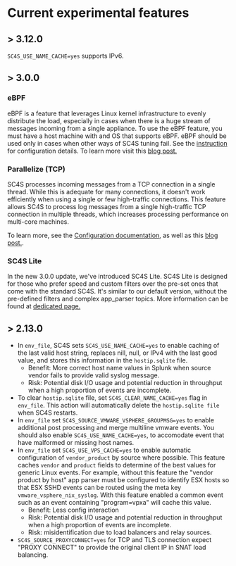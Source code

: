 # Current experimental features

## > 3.12.0
`SC4S_USE_NAME_CACHE=yes` supports IPv6.

## > 3.0.0
### eBPF
eBPF is a feature that leverages Linux kernel infrastructure to evenly distribute the load, especially in cases when there is a huge stream of messages incoming from a single appliance.
To use the eBPF feature, you must have a host machine with and OS that supports eBPF. eBPF should be used only in cases when other ways of SC4S tuning fail. See the [instruction](./configuration.md#ebpf) for configuration details. 
To learn more visit this [blog post.](https://www.syslog-ng.com/community/b/blog/posts/syslog-ng-4-2-extra-udp-performance)

### Parallelize (TCP)
SC4S processes incoming messages from a TCP connection in a single thread. While this is adequate for many connections, it doesn't work efficiently when using a single or few high-traffic connections. This feature allows SC4S to process log messages from a single high-traffic TCP connection in multiple threads, which increases processing performance on multi-core machines.

To learn more, see the [Configuration documentation](./configuration.md#parallelize), as well as this [blog post.](https://www.syslog-ng.com/community/b/blog/posts/accelerating-single-tcp-connections-in-syslog-ng-parallelize).

### SC4S Lite
In the new 3.0.0 update, we've introduced SC4S Lite. SC4S Lite is designed for those who prefer speed and custom filters over the pre-set ones that come with the standard SC4S. It's similar to our default version, without the pre-defined filters and complex app_parser topics. More information can be found at [dedicated page.](./lite.md)
## > 2.13.0
* In `env_file`, SC4S sets `SC4S_USE_NAME_CACHE=yes` to enable caching of the last valid host string, replaces nill, null, or IPv4 with the last good value, and stores this information in the `hostip.sqlite` file. 
    - Benefit: More correct host name values in Splunk when source vendor fails to provide valid syslog message.
    - Risk: Potential disk I/O usage and potential reduction in throughput when a high proportion of events are incomplete.
* To clear `hostip.sqlite` file, set `SC4S_CLEAR_NAME_CACHE=yes` flag in `env_file`. This action will automatically delete the `hostip.sqlite file` when SC4S restarts.
* In `env_file` set `SC4S_SOURCE_VMWARE_VSPHERE_GROUPMSG=yes` to enable additional post processing and merge multiline vmware events. You should also enable `SC4S_USE_NAME_CACHE=yes`, to accomodate event that have malformed or missing host names.
* In `env_file` set `SC4S_USE_VPS_CACHE=yes` to enable automatic configuration of `vendor_product` by source where possible. This feature caches `vendor` and `product` fields to determine of the best values for 
generic Linux events. For example, without this feature the "vendor product by host" app parser must be configured to identify ESX hosts so that ESX SSHD events can be routed using the meta key `vmware_vsphere_nix_syslog`. With this feature enabled a common event such as an event containing "program=vpxa" will cache this value. 
    - Benefit: Less config interaction
    - Risk: Potential disk I/O usage and potential reduction in throughput when a high proportion of events are incomplete.
    - Risk: misidentification due to load balancers and relay sources. 
* `SC4S_SOURCE_PROXYCONNECT=yes` for TCP and TLS connection expect "PROXY CONNECT" to provide the original client IP in SNAT load balancing.
